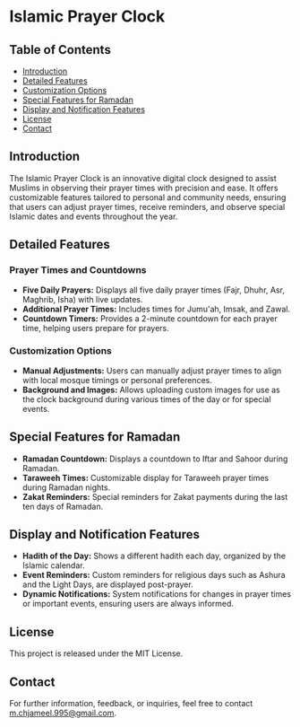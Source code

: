 # Islamic Prayer Clock

## Table of Contents
- [Introduction](#introduction)
- [Detailed Features](#detailed-features)
- [Customization Options](#customization-options)
- [Special Features for Ramadan](#special-features-for-ramadan)
- [Display and Notification Features](#display-and-notification-features)
- [License](#license)
- [Contact](#contact)

## Introduction
The Islamic Prayer Clock is an innovative digital clock designed to assist Muslims in observing their prayer times with precision and ease. It offers customizable features tailored to personal and community needs, ensuring that users can adjust prayer times, receive reminders, and observe special Islamic dates and events throughout the year.

## Detailed Features
### Prayer Times and Countdowns
- **Five Daily Prayers:** Displays all five daily prayer times (Fajr, Dhuhr, Asr, Maghrib, Isha) with live updates.
- **Additional Prayer Times:** Includes times for Jumu'ah, Imsak, and Zawal.
- **Countdown Timers:** Provides a 2-minute countdown for each prayer time, helping users prepare for prayers.

### Customization Options
- **Manual Adjustments:** Users can manually adjust prayer times to align with local mosque timings or personal preferences.
- **Background and Images:** Allows uploading custom images for use as the clock background during various times of the day or for special events.

## Special Features for Ramadan
- **Ramadan Countdown:** Displays a countdown to Iftar and Sahoor during Ramadan.
- **Taraweeh Times:** Customizable display for Taraweeh prayer times during Ramadan nights.
- **Zakat Reminders:** Special reminders for Zakat payments during the last ten days of Ramadan.

## Display and Notification Features
- **Hadith of the Day:** Shows a different hadith each day, organized by the Islamic calendar.
- **Event Reminders:** Custom reminders for religious days such as Ashura and the Light Days, are displayed post-prayer.
- **Dynamic Notifications:** System notifications for changes in prayer times or important events, ensuring users are always informed.

## License
This project is released under the MIT License.

## Contact
For further information, feedback, or inquiries, feel free to contact [m.chjameel.995@gmail.com](mailto:m.chjameel.995@gmail.com).
